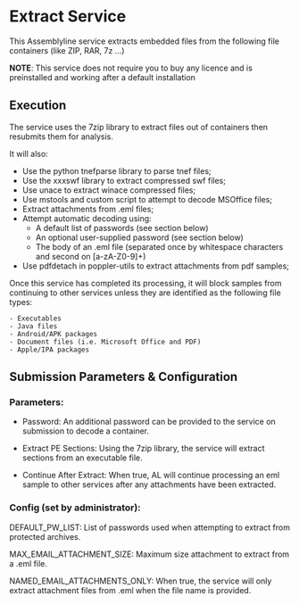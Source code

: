 # Extract Service

This Assemblyline service extracts embedded files from the following file containers (like ZIP, RAR, 7z ...)

**NOTE**: This service does not require you to buy any licence and is preinstalled and
working after a default installation

## Execution

The service uses the 7zip library to extract files out of containers then resubmits them for analysis.

It will also:

- Use the python tnefparse library to parse tnef files;
- Use the xxxswf library to extract compressed swf files;
- Use unace to extract winace compressed files;
- Use mstools and custom script to attempt to decode MSOffice files;
- Extract attachments from .eml files;
- Attempt automatic decoding using:
    - A default list of passwords (see section below)
    - An optional user-supplied password (see section below)
    - The body of an .eml file (separated once by whitespace characters and second on [a-zA-Z0-9]+)
- Use pdfdetach in poppler-utils to extract attachments from pdf samples;

Once this service has completed its processing, it will block samples from continuing to other services unless they are 
identified as the following file types:

    - Executables
    - Java files
    - Android/APK packages
    - Document files (i.e. Microsoft Office and PDF)
    - Apple/IPA packages

## Submission Parameters & Configuration

### Parameters:

- Password: An additional password can be provided to the service on submission to decode a container.

- Extract PE Sections: Using the 7zip library, the service will extract sections from an executable file.

- Continue After Extract: When true, AL will continue processing an eml sample to other services after any attachments 
have been extracted. 

### Config (set by administrator):

DEFAULT_PW_LIST: List of passwords used when attempting to extract from protected archives.

MAX_EMAIL_ATTACHMENT_SIZE:	Maximum size attachment to extract from a .eml file.

NAMED_EMAIL_ATTACHMENTS_ONLY: When true, the service will only extract attachment files from .eml when the file name is provided.






